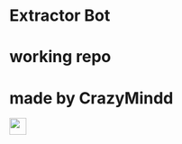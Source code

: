 # Extractor Bot
# working repo
# made by CrazyMindd

<a href="https://heroku.com/deploy?template=https://github.com/lucky24rohilla/id-to-txt-new">
     <img height="30px" src="https://img.shields.io/badge/Deploy%20To%20Heroku-blueviolet?style=for-the-badge&logo=heroku">
  </a>
